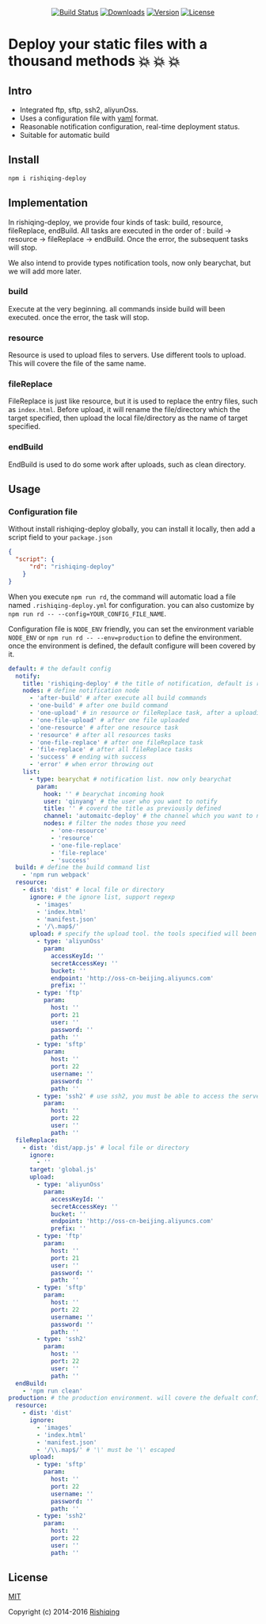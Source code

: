 <p align="center">
  <a href="https://travis-ci.org/rishiqing/rishiqing-deploy/builds"><img src="https://img.shields.io/travis/rishiqing/rishiqing-deploy.svg" alt="Build Status"></a>
  <a href="https://www.npmjs.com/package/rishiqing-deploy"><img src="https://img.shields.io/npm/dt/rishiqing-deploy.svg" alt="Downloads"></a>
  <a href="https://www.npmjs.com/package/rishiqing-deploy"><img src="https://img.shields.io/npm/v/rishiqing-deploy.svg" alt="Version"></a>
  <a href="https://www.npmjs.com/package/rishiqing-deploy"><img src="https://img.shields.io/npm/l/rishiqing-deploy.svg" alt="License"></a>
  <br>
</p>

Deploy your static files with a thousand methods :boom: :boom: :boom:
=====

## Intro
+ Integrated ftp, sftp, ssh2, aliyunOss.
+ Uses a configuration file with [yaml](http://yaml.org/) format.
+ Reasonable notification configuration, real-time deployment status.
+ Suitable for automatic build

## Install
``` bash
npm i rishiqing-deploy
```

## Implementation
In rishiqing-deploy, we provide four kinds of task: build, resource, fileReplace, endBuild. All tasks are executed in the order of : build -> resource -> fileReplace -> endBuild. Once the error, the subsequent tasks will stop.

We also intend to provide types notification tools, now only bearychat, but we will add more later.

### build
Execute at the very beginning. all commands inside build will been executed. once the error, the task will stop.

### resource
Resource is used to upload files to servers. Use different tools to upload. This will covere the file of the same name.

### fileReplace
FileReplace is just like resource, but it is used to replace the entry files, such as `index.html`. Before upload, it will rename the file/directory which the target specified, then upload the local file/directory as the name of target specified.

### endBuild
EndBuild is used to do some work after uploads, such as clean directory.


## Usage
### Configuration file
Without install rishiqing-deploy globally, you can install it locally, then add a script field to your `package.json`
```json
{
  "script": {
      "rd": "rishiqing-deploy"
    }
}
```
When you execute `npm run rd`, the command will automatic load a file named `.rishiqing-deploy.yml` for configuration. you can also customize by `npm run rd -- --config=YOUR_CONFIG_FILE_NAME`.

Configuration file is `NODE_ENV` friendly, you can set the environment variable `NODE_ENV` or `npm run rd -- --env=production` to define the environment. once the environment is defined, the default configure will been covered by it.

```yaml
default: # the default config
  notify:
    title: 'rishiqing-deploy' # the title of notification, default is rishiqing-deploy
    nodes: # define notification node
      - 'after-build' # after execute all build commands
      - 'one-build' # after one build command
      - 'one-upload' # in resource or fileReplace task, after a uploading
      - 'one-file-upload' # after one file uploaded
      - 'one-resource' # after one resource task
      - 'resource' # after all resources tasks
      - 'one-file-replace' # after one fileReplace task
      - 'file-replace' # after all fileReplace tasks
      - 'success' # ending with success
      - 'error' # when error throwing out
    list:
      - type: bearychat # notification list. now only bearychat
        param:
          hook: '' # bearychat incoming hook
          user: 'qinyang' # the user who you want to notify
          title: '' # coverd the title as previously defined
          channel: 'automaitc-deploy' # the channel which you want to notify. note: channel has priority over user
          nodes: # filter the nodes those you need
            - 'one-resource'
            - 'resource'
            - 'one-file-replace'
            - 'file-replace'
            - 'success'
  build: # define the build command list
    - 'npm run webpack'
  resource:
    - dist: 'dist' # local file or directory
      ignore: # the ignore list, support regexp
        - 'images'
        - 'index.html'
        - 'manifest.json'
        - '/\.map$/'
      upload: # specify the upload tool. the tools specified will been executed one by one.
        - type: 'aliyunOss'
          param:
            accessKeyId: ''
            secretAccessKey: ''
            bucket: ''
            endpoint: 'http://oss-cn-beijing.aliyuncs.com'
            prefix: ''
        - type: 'ftp'
          param:
            host: ''
            port: 21
            user: ''
            password: ''
            path: ''
        - type: 'sftp'
          param:
            host: ''
            port: 22
            username: ''
            password: ''
            path: ''
        - type: 'ssh2' # use ssh2, you must be able to access the server through a certificate
          param:
            host: ''
            port: 22
            user: ''
            path: ''
  fileReplace:
    - dist: 'dist/app.js' # local file or directory
      ignore:
        - ''
      target: 'global.js'
      upload:
        - type: 'aliyunOss'
          param:
            accessKeyId: ''
            secretAccessKey: ''
            bucket: ''
            endpoint: 'http://oss-cn-beijing.aliyuncs.com'
            prefix: ''
        - type: 'ftp'
          param:
            host: ''
            port: 21
            user: ''
            password: ''
            path: ''
        - type: 'sftp'
          param:
            host: ''
            port: 22
            username: ''
            password: ''
            path: ''
        - type: 'ssh2'
          param:
            host: ''
            port: 22
            user: ''
            path: ''
  endBuild:
    - 'npm run clean'
production: # the production environment. will covere the defualt config
  resource:
    - dist: 'dist'
      ignore:
        - 'images'
        - 'index.html'
        - 'manifest.json'
        - '/\\.map$/' # '\' must be '\' escaped
      upload:
        - type: 'sftp'
          param:
            host: ''
            port: 22
            username: ''
            password: ''
            path: ''
        - type: 'ssh2'
          param:
            host: ''
            port: 22
            user: ''
            path: ''
```

## License

[MIT](http://opensource.org/licenses/MIT)

Copyright (c) 2014-2016 [Rishiqing](https://www.rishiqing.com)
